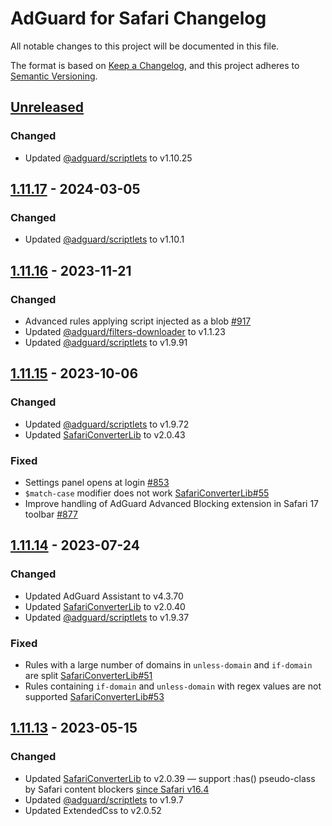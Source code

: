 # AdGuard for Safari Changelog

All notable changes to this project will be documented in this file.

The format is based on [Keep a Changelog](https://keepachangelog.com/en/1.0.0/),
and this project adheres to [Semantic Versioning](https://semver.org/spec/v2.0.0.html).

<!-- version of the app is in ElectronMainApp/package.json -->

## [Unreleased]

### Changed

- Updated [@adguard/scriptlets] to v1.10.25

[Unreleased]: https://github.com/AdguardTeam/AdGuardForSafari/compare/v1.11.17.329-release...HEAD


## [1.11.17] - 2024-03-05

### Changed

- Updated [@adguard/scriptlets] to v1.10.1

[1.11.17]: https://github.com/AdguardTeam/AdGuardForSafari/compare/v1.11.16.328-release...v1.11.17.329-release


## [1.11.16] - 2023-11-21

### Changed

- Advanced rules applying script injected as a blob [#917]
- Updated [@adguard/filters-downloader] to v1.1.23
- Updated [@adguard/scriptlets] to v1.9.91

[1.11.16]: https://github.com/AdguardTeam/AdGuardForSafari/compare/v1.11.15.309-release...v1.11.16.324-release
[#917]: https://github.com/AdguardTeam/AdGuardForSafari/issues/917


## [1.11.15] - 2023-10-06

### Changed

- Updated [@adguard/scriptlets] to v1.9.72
- Updated [SafariConverterLib] to v2.0.43

### Fixed

- Settings panel opens at login [#853]
- `$match-case` modifier does not work [SafariConverterLib#55]
- Improve handling of AdGuard Advanced Blocking extension in Safari 17 toolbar [#877]

[1.11.15]: https://github.com/AdguardTeam/AdGuardForSafari/compare/v1.11.14.301-release...v1.11.15.309-release
[#853]: https://github.com/AdguardTeam/AdGuardForSafari/issues/853
[SafariConverterLib#55]: https://github.com/AdguardTeam/SafariConverterLib/issues/55
[#877]: https://github.com/AdguardTeam/AdGuardForSafari/issues/877


## [1.11.14] - 2023-07-24

### Changed

- Updated AdGuard Assistant to v4.3.70
- Updated [SafariConverterLib] to v2.0.40
- Updated [@adguard/scriptlets] to v1.9.37

### Fixed

- Rules with a large number of domains in `unless-domain` and `if-domain` are split [SafariConverterLib#51]
- Rules containing `if-domain` and `unless-domain` with regex values are not supported [SafariConverterLib#53]

[1.11.14]: https://github.com/AdguardTeam/AdGuardForSafari/compare/v1.11.13.297-release...v1.11.14.301-release
[SafariConverterLib#51]: https://github.com/AdguardTeam/SafariConverterLib/issues/51
[SafariConverterLib#53]: https://github.com/AdguardTeam/SafariConverterLib/issues/53


## [1.11.13] - 2023-05-15

### Changed

- Updated [SafariConverterLib] to v2.0.39 — support :has() pseudo-class by Safari content blockers [since Safari v16.4]
- Updated [@adguard/scriptlets] to v1.9.7
- Updated ExtendedCss to v2.0.52

[1.11.13]: https://github.com/AdguardTeam/AdGuardForSafari/compare/v1.11.12.289-release...v1.11.13.297-release
[since Safari v16.4]: https://www.webkit.org/blog/13966/webkit-features-in-safari-16-4/


[@adguard/filters-downloader]: https://github.com/AdguardTeam/FiltersDownloader/blob/master/CHANGELOG.md
[@adguard/scriptlets]: https://github.com/AdguardTeam/Scriptlets/blob/master/CHANGELOG.md
[SafariConverterLib]: https://github.com/AdguardTeam/SafariConverterLib/blob/master/CHANGELOG.md
